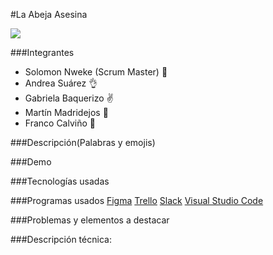 #La Abeja Asesina 

<img src="https://img2.freepng.es/20180423/ige/kisspng-beer-drinking-horn-honey-bee-bee-theme-5ade0efd2abfe8.4605114015245022691751.jpg">

###Integrantes
- Solomon Nweke (Scrum Master) :wave:
- Andrea Suárez :ok_hand:
- Gabriela Baquerizo :v:
- Martín Madridejos :crossed_fingers:
- Franco Calviño :call_me_hand:

###Descripción(Palabras y emojis)

###Demo

###Tecnologías usadas


###Programas usados
[Figma][webFigma]
[Trello][webTrello]
[Slack][webSlack]
[Visual Studio Code][webVisual]

###Problemas y elementos a destacar

###Descripción técnica: 


<!-- links -->
[webFigma]: figma.com
[webTrello]: trello.com
[webSlack]: trello.com
[webVisual]: https://visualstudio.microsoft.com/es/
